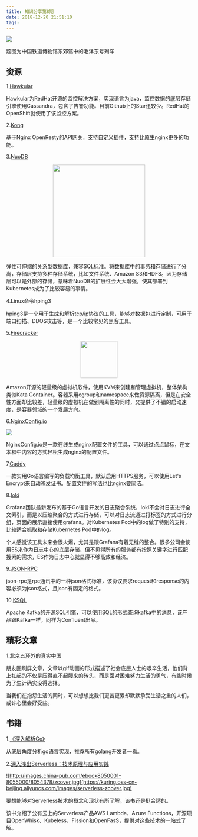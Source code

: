 ```yaml
---
title: 知识分享第8期
date: 2018-12-20 21:51:10
tags:
---
```



![](https://kuring.oss-cn-beijing.aliyuncs.com/images/railway-museum.jpeg)

题图为中国铁道博物馆东郊馆中的毛泽东号列车

## 资源

1.[Hawkular](https://www.hawkular.org/)

Hawkular为RedHat开源的监控解决方案，实现语言为java，监控数据的底层存储引擎使用Cassandra，包含了告警功能。目前Github上的Star还较少。RedHat的OpenShift就使用了该监控方案。

2.[Kong](https://konghq.com/)

基于Nginx OpenResty的API网关，支持自定义插件，支持比原生nginx更多的功能。

3.[NuoDB](https://www.nuodb.com/)

<div align=center><img src="https://www.nuodb.com/sites/all/themes/nuodb/logo.svg" width="250" align=center /></div>

弹性可伸缩的关系型数据库，兼容SQL标准。将数据库中的事务和存储进行了分离，存储层支持多种存储系统，比如文件系统、Amazon S3和HDFS。因为存储层可以是外部的存储，意味着NuoDB的扩展性会大大增强，使其部署到Kubernetes成为了比较容易的事情。

4.Linux命令hping3

hping3是一个用于生成和解析tcp/ip协议的工具，能够对数据包进行定制，可用于端口扫描、DDOS攻击等，是一个比较常见的黑客工具。

5.[Firecracker](https://firecracker-microvm.github.io/)

<div align=center><img src="https://firecracker-microvm.github.io/img/logo-icon@3x.png" width="100" align=center /></div>

Amazon开源的轻量级的虚拟机软件，使用KVM来创建和管理虚拟机，整体架构类似Kata Container。容器采用cgroup和namespace来做资源隔离，但是在安全性方面却比较差，轻量级的虚拟机在做到隔离性的同时，又提供了不错的启动速度，是容器领域的一个发展方向。

6.[NginxConfig.io](https://nginxconfig.io/)

![](https://kuring.oss-cn-beijing.aliyuncs.com/images/nginxconfig.png)

NginxConfig.io是一款在线生成nginx配置文件的工具，可以通过点点鼠标，在文本框中内容的方式轻松生成nginx的配置文件。

7.[Caddy](https://github.com/mholt/caddy)

一款实用Go语言编写的负载均衡工具，默认启用HTTPS服务，可以使用Let's Encrypt来自动签发证书。配置文件的写法也比nginx要简洁。

8.[loki](https://github.com/grafana/loki)

Grafana团队最新发布的基于Go语言开发的日志聚合系统，loki不会对日志进行全文索引，而是以压缩聚合的方式进行存储，可以对日志流通过打标签的方式进行分组，页面的展示直接使用grafana。对Kubernetes Pod中的log做了特别的支持，比较适合抓取和存储Kubernetes Pod中的log。

个人感觉该工具未来会很火爆，尤其是跟Grafana有着无缝的整合。很多公司会使用ES来作为日志中心的底层存储，但不见得所有的服务都有按照关键字进行匹配搜索的需求，ES作为日志中心就显得不够高效和经济。

9.[JSON-RPC](https://www.jsonrpc.org/specification)

json-rpc是rpc通讯中的一种json格式标准，该协议要求request和response的内容必须为json格式，且json有固定的格式。

10.[KSQL](https://github.com/confluentinc/ksql)

Apache Kafka的开源SQL引擎，可以使用SQL的形式查询kafka中的消息，该产品跟Kafka一样，同样为Confluent出品。

## 精彩文章

1.[北京五环外的真实中国](https://mp.weixin.qq.com/s/9XyayHJ_m_9Q-igED6jRRg)

朋友圈刷屏文章，文章以gif动画的形式描述了社会底层人士的艰辛生活，他们背上扛起的不仅是压得直不起腰来的砖头，而是面对困难努力生活的勇气，有些时候为了生计确实没得选择。

当我们在抱怨生活的同时，可以想想比我们更苦更累却默默承受生活之重的人们，或许心里会好受些。

## 书籍

1.[《深入解析Go》](https://tiancaiamao.gitbooks.io/go-internals/zh/)

从底层角度分析go语言实现，推荐所有golang开发者一看。

2.[深入浅出Serverless：技术原理与应用实践](http://product.china-pub.com/8054378)

![http://images.china-pub.com/ebook8050001-8055000/8054378/zcover.jpg](https://kuring.oss-cn-beijing.aliyuncs.com/images/serverless-zcover.jpg)

要想能够对Serverless技术的概念和现状有所了解，该书还是挺合适的。

该书介绍了公有云上的Serverless产品AWS Lambda、Azure Functions，开源项目OpenWhisk、Kubeless、Fission和OpenFasS，提供对这些技术的一站式了解。
